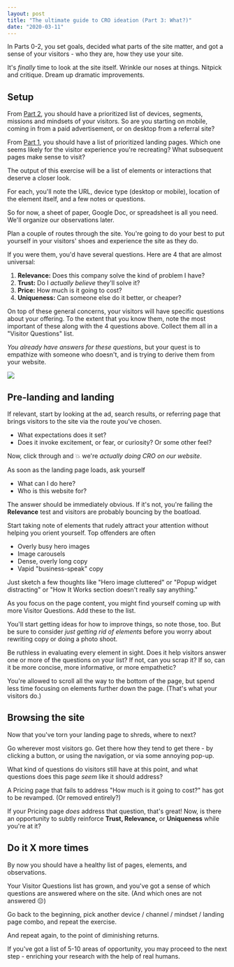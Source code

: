 ```yaml
---
layout: post
title: "The ultimate guide to CRO ideation (Part 3: What?)"
date: "2020-03-11"
---
```


In Parts 0-2, you set goals, decided what parts of the site matter, and got a sense of your visitors - who they are, how they use your site.

It's _finally_ time to look at the site itself. Wrinkle our noses at things. Nitpick and critique. Dream up dramatic improvements.

## Setup

From [Part 2](https://briandavidhall.com/the-ultimate-guide-to-cro-ideation-part-2-who/), you should have a prioritized list of devices, segments, missions and mindsets of your visitors. So are you starting on mobile, coming in from a paid advertisement, or on desktop from a referral site?

From [Part 1](https://briandavidhall.com/the-ultimate-guide-to-cro-ideation-part-1-where/), you should have a list of prioritized landing pages. Which one seems likely for the visitor experience you're recreating? What subsequent pages make sense to visit?

The output of this exercise will be a list of elements or interactions that deserve a closer look.

For each, you'll note the URL, device type (desktop or mobile), location of the element itself, and a few notes or questions.

So for now, a sheet of paper, Google Doc, or spreadsheet is all you need. We'll organize our observations later.

Plan a couple of routes through the site. You're going to do your best to put yourself in your visitors' shoes and experience the site as they do.

If you were them, you'd have several questions. Here are 4 that are almost universal:

1. **Relevance:** Does this company solve the kind of problem I have?
2. **Trust:** Do I _actually believe_ they'll solve it?
3. **Price:** How much is it going to cost?
4. **Uniqueness:** Can someone else do it better, or cheaper?

On top of these general concerns, your visitors will have specific questions about your offering. To the extent that you know them, note the most important of these along with the 4 questions above. Collect them all in a "Visitor Questions" list.

_You already have answers for these questions_, but your quest is to empathize with someone who doesn't, and is trying to derive them from your website.

![](/images/eym.gif)

## Pre-landing and landing

If relevant, start by looking at the ad, search results, or referring page that brings visitors to the site via the route you've chosen.

- What expectations does it set?
- Does it invoke excitement, or fear, or curiosity? Or some other feel?

Now, click through and 💥 we're _actually doing CRO on our website_.

As soon as the landing page loads, ask yourself

- What can I do here?
- Who is this website for?

The answer should be immediately obvious. If it's not, you're failing the **Relevance** test and visitors are probably bouncing by the boatload.

Start taking note of elements that rudely attract your attention without helping you orient yourself. Top offenders are often

- Overly busy hero images
- Image carousels
- Dense, overly long copy
- Vapid "business-speak" copy

Just sketch a few thoughts like "Hero image cluttered" or "Popup widget distracting" or "How It Works section doesn't really say anything."

As you focus on the page content, you might find yourself coming up with more Visitor Questions. Add these to the list.

You'll start getting ideas for how to improve things, so note those, too. But be sure to consider _just getting rid of elements_ before you worry about rewriting copy or doing a photo shoot.

Be ruthless in evaluating every element in sight. Does it help visitors answer one or more of the questions on your list? If not, can you scrap it? If so, can it be more concise, more informative, or more empathetic?

You're allowed to scroll all the way to the bottom of the page, but spend less time focusing on elements further down the page. (That's what your visitors do.)

## Browsing the site

Now that you've torn your landing page to shreds, where to next?

Go wherever most visitors go. Get there how they tend to get there - by clicking a button, or using the navigation, or via some annoying pop-up.

What kind of questions do visitors still have at this point, and what questions does this page _seem_ like it should address?

A Pricing page that fails to address "How much is it going to cost?" has got to be revamped. (Or removed entirely?)

If your Pricing page _does_ address that question, that's great! Now, is there an opportunity to subtly reinforce **Trust, Relevance,** or **Uniqueness** while you're at it?

## Do it X more times

By now you should have a healthy list of pages, elements, and observations.

Your Visitor Questions list has grown, and you've got a sense of which questions are answered where on the site. (And which ones are not answered 😔)

Go back to the beginning, pick another device / channel / mindset / landing page combo, and repeat the exercise.

And repeat again, to the point of diminishing returns.

If you've got a list of 5-10 areas of opportunity, you may proceed to the next step - enriching your research with the help of real humans.
